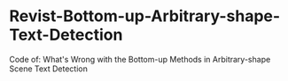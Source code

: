 # Revist-Bottom-up-Arbitrary-shape-Text-Detection
Code of: What's Wrong with the Bottom-up Methods in Arbitrary-shape Scene Text Detection
